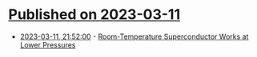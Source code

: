 # [Published on 2023-03-11](index.md)

* [2023-03-11, 21:52:00](https://soylentnews.org/article.pl?sid=23/03/09/1544239&from=rss) - [Room-Temperature Superconductor Works at Lower Pressures](https://soylentnews.org/article.pl?sid=23/03/09/1544239&from=rss)
